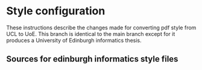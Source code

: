 # Style configuration

These instructions describe the changes made for converting pdf style from UCL to UoE.
This branch is identical to the main branch except for it produces a University of
Edinburgh informatics thesis.

## Sources for edinburgh informatics style files
